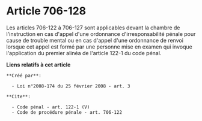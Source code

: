 # Article 706-128

Les articles 706-122 à 706-127 sont applicables devant la chambre de l'instruction en cas d'appel d'une ordonnance
d'irresponsabilité pénale pour cause de trouble mental ou en cas d'appel d'une ordonnance de renvoi lorsque cet appel est
formé par une personne mise en examen qui invoque l'application du premier alinéa de l'article 122-1 du code pénal.

**Liens relatifs à cet article**

	**Créé par**:

	  - Loi n°2008-174 du 25 février 2008 - art. 3

	**Cite**:

	  - Code pénal - art. 122-1 (V)
	  - Code de procédure pénale - art. 706-122
